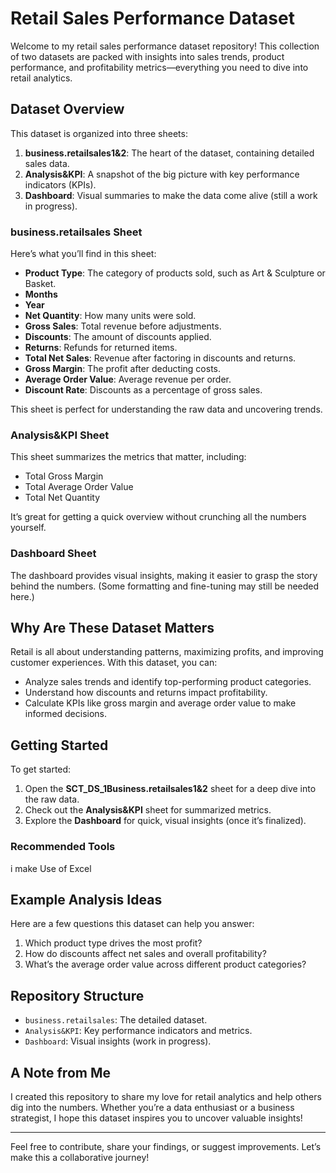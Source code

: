 # Retail Sales Performance Dataset

Welcome to my retail sales performance dataset repository! This collection of two datasets are packed with insights into sales trends, product performance, and profitability metrics—everything you need to dive into retail analytics.

## Dataset Overview

This dataset is organized into three sheets:

1. **business.retailsales1&2**: The heart of the dataset, containing detailed sales data.
2. **Analysis&KPI**: A snapshot of the big picture with key performance indicators (KPIs).
3. **Dashboard**: Visual summaries to make the data come alive (still a work in progress).

### business.retailsales Sheet
Here’s what you’ll find in this sheet:

- **Product Type**: The category of products sold, such as Art & Sculpture or Basket.
- **Months**
- **Year**
- **Net Quantity**: How many units were sold.
- **Gross Sales**: Total revenue before adjustments.
- **Discounts**: The amount of discounts applied.
- **Returns**: Refunds for returned items.
- **Total Net Sales**: Revenue after factoring in discounts and returns.
- **Gross Margin**: The profit after deducting costs.
- **Average Order Value**: Average revenue per order.
- **Discount Rate**: Discounts as a percentage of gross sales.

This sheet is perfect for understanding the raw data and uncovering trends.

### Analysis&KPI Sheet
This sheet summarizes the metrics that matter, including:
- Total Gross Margin
- Total Average Order Value
- Total Net Quantity

It’s great for getting a quick overview without crunching all the numbers yourself.

### Dashboard Sheet
The dashboard provides visual insights, making it easier to grasp the story behind the numbers. (Some formatting and fine-tuning may still be needed here.)

## Why Are These Dataset Matters

Retail is all about understanding patterns, maximizing profits, and improving customer experiences. With this dataset, you can:
- Analyze sales trends and identify top-performing product categories.
- Understand how discounts and returns impact profitability.
- Calculate KPIs like gross margin and average order value to make informed decisions.

## Getting Started

To get started:
1. Open the **SCT_DS_1Business.retailsales1&2** sheet for a deep dive into the raw data.
2. Check out the **Analysis&KPI** sheet for summarized metrics.
3. Explore the **Dashboard** for quick, visual insights (once it’s finalized).

### Recommended Tools
i make Use of  Excel

## Example Analysis Ideas
Here are a few questions this dataset can help you answer:
1. Which product type drives the most profit?
2. How do discounts affect net sales and overall profitability?
3. What’s the average order value across different product categories?

## Repository Structure
- `business.retailsales`: The detailed dataset.
- `Analysis&KPI`: Key performance indicators and metrics.
- `Dashboard`: Visual insights (work in progress).

## A Note from Me
I created this repository to share my love for retail analytics and help others dig into the numbers. Whether you’re a data enthusiast or a business strategist, I hope this dataset inspires you to uncover valuable insights!

---

Feel free to contribute, share your findings, or suggest improvements. Let’s make this a collaborative journey!
